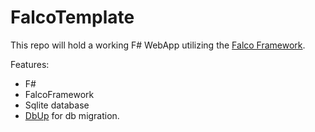 # FalcoTemplate

This repo will hold a working F# WebApp utilizing the [Falco Framework](https://www.falcoframework.com/).

Features:
* F#
* FalcoFramework
* Sqlite database
* [DbUp](https://github.com/DbUp/DbUp) for db migration.